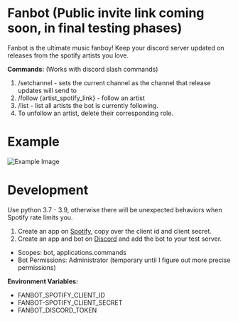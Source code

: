 # Fanbot (Public invite link coming soon, in final testing phases)
Fanbot is the ultimate music fanboy! Keep your discord server updated on releases from the spotify artists you love.

**Commands:** (Works with discord slash commands)
1. /setchannel - sets the current channel as the channel that release updates will send to
2. /follow {artist_spotify_link} - follow an artist
3. /list - list all artists the bot is currently following.
4. To unfollow an artist, delete their corresponding role.

# Example

![Example Image](https://github.com/andrewkassab/mrmusic/blob/main/example.png?raw=true)

# Development

Use python 3.7 - 3.9, otherwise there will be unexpected behaviors when Spotify rate limits you.

1. Create an app on [Spotify](https://developer.spotify.com/dashboard/applications), copy over the client id and client secret.
2. Create an app and bot on [Discord](https://discord.com/developers/applications) and add the bot to your test server.
- Scopes: bot, applications.commands
- Bot Permissions: Administrator (temporary until I figure out more precise permissions)

**Environment Variables:**  
- FANBOT_SPOTIFY_CLIENT_ID
- FANBOT-SPOTIFY_CLIENT_SECRET
- FANBOT_DISCORD_TOKEN
